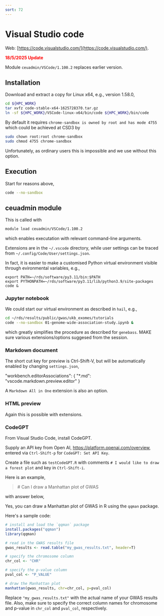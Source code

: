 ```yaml
---
sort: 72
---
```


# Visual Studio code

Web: [https://code.visualstudio.com/](https://code.visualstudio.com/).

<font color="red"><b>18/5/2025 Update</b></font>

Module `ceuadmin/VSCode/1.100.2` replaces earlier version.

## Installation

Download and extract a copy for Linux x64, e.g., version 1.58.0,

```bash
cd ${HPC_WORK}
tar xvfz code-stable-x64-1625728370.tar.gz
ln -sf ${HPC_WORK}/VSCode-linux-x64/bin/code ${HPC_WORK}/bin/code
```

By default it requires `chrome-sandbox is owned by root and has mode 4755` which could be achieved at CSD3 by

```bash
sudo chown root:root chrome-sandbox
sudo chmod 4755 chrome-sandbox
```

Unfortunately, as ordinary users this is impossible and we use without this option.

## Execution

Start for reasons above,

```bash
code --no-sandbox
```

## ceuadmin module

This is called with

```bash
module load ceuadmin/VSCode/1.100.2
```

which enables executation with relevant command-line arguments.

Extensions are in the `~/.vscode` directory, while user settings can be traced from `~/.config/Code/User/settings.json`.

In fact, it is easier to make a customised Python virtual environment visible through evironmental variables, e.g.,

```
export PATH=~/rds/software/py3.11/bin:$PATH
export PYTHONPATH=~/rds/software/py3.11/lib/python3.9/site-packages
code &
```

### Jupyter notebook

We could start our virtual environment as described in `hail`, e.g.,

```bash
cd ~/rds/results/public/gwas/ukb_exomes/tutorials
code --no-sandbox 01-genome-wide-association-study.ipynb &
```

which greatly simplifies the procedure as described for `genebass`. MAKE sure various extensions/options suggesed from the session.

### Markdown document

The short cut key for preview is Ctrl-Shift-V, but will be automatically enabled by changing `settings.json`,

"workbench.editorAssociations": {
"\*.md": "vscode.markdown.preview.editor"
}

A `Markdown All in One` extension is also an option.

### HTML preview

Again this is possible with extensions.

### CodeGPT

From Visual Studio Code, install CodeGPT.

Supply an API key from Open AI, <https://platform.openai.com/overview>, entered via `Ctrl-Shift-p` for `CodeGPT: Set API Key`.

Create a file such as `testCodeGPT.R` with comments `# I would like to draw a forest plot` and key in `Ctrl-Shift-i`.

Here is an example,

> \# Can I draw a Manhattan plot of GWAS

with answer below,

Yes, you can draw a Manhattan plot of GWAS in R using the `qqman` package.

Here's a sample code:

```R
# install and load the `qqman` package
install.packages("qqman")
library(qqman)

# read in the GWAS results file
gwas_results <- read.table("my_gwas_results.txt", header=T)

# specify the chromosome column
chr_col <- "CHR"

# specify the p-value column
pval_col <- "P_VALUE"

# draw the Manhattan plot
manhattan(gwas_results, chr=chr_col, p=pval_col)
```

Replace `"my_gwas_results.txt"` with the actual name of your GWAS results file. Also, make sure to specify the correct column names for chromosome and p-value in `chr_col` and `pval_col`, respectively.
